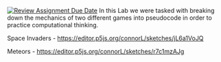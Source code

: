 [![Review Assignment Due Date](https://classroom.github.com/assets/deadline-readme-button-24ddc0f5d75046c5622901739e7c5dd533143b0c8e959d652212380cedb1ea36.svg)](https://classroom.github.com/a/Fz9FLq-M)
In this Lab we were tasked with breaking down the mechanics of two different games into pseudocode in order to practice computational thinking.

Space Invaders -  https://editor.p5js.org/connorL/sketches/jL6a1VoJQ

Meteors - https://editor.p5js.org/connorL/sketches/r7c1mzAJg
